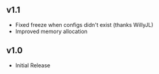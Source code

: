 ## v1.1
- Fixed freeze when configs didn't exist (thanks WillyJL)
- Improved memory allocation

## v1.0
- Initial Release